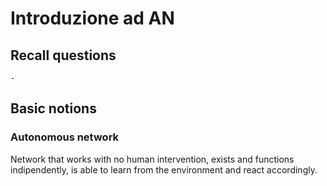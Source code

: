 # Introduzione ad AN

## Recall questions
    - 


## Basic notions

### Autonomous network

Network that works with no human intervention, exists and functions indipendently,
is able to learn from the environment and react accordingly.
